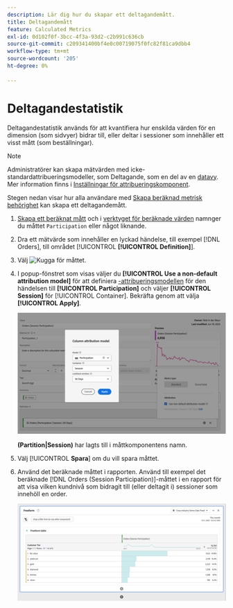 ```yaml
---
description: Lär dig hur du skapar ett deltagandemått.
title: Deltagandemått
feature: Calculated Metrics
exl-id: 0d102f0f-3bcc-4f3a-93d2-c2b991c636cb
source-git-commit: c209341400bf4e0c00719075f0fc82f81ca9dbb4
workflow-type: tm+mt
source-wordcount: '205'
ht-degree: 0%

---
```


# Deltagandestatistik

Deltagandestatistik används för att kvantifiera hur enskilda värden för en dimension (som sidvyer) bidrar till, eller deltar i sessioner som innehåller ett visst mått (som beställningar).

>[!NOTE]
>
>Administratörer kan skapa mätvärden med icke-standardattribueringsmodeller, som Deltagande, som en del av en [datavy](https://experienceleague.adobe.com/sv/docs/analytics-platform/using/cja-dataviews/data-views). Mer information finns i [Inställningar för attribueringskomponent](../../../data-views/component-settings/attribution.md).

Stegen nedan visar hur alla användare med [Skapa beräknad metrisk behörighet](/help/technotes//access-control.md#user-level-access) kan skapa ett deltagandemått.

1. [Skapa ett beräknat mått](cm-workflow.md) och i [verktyget för beräknade värden](cm-build-metrics.md) namnger du måttet `Participation` eller något liknande.
1. Dra ett mätvärde som innehåller en lyckad händelse, till exempel [!DNL Orders], till området [!UICONTROL **[!UICONTROL Definition]**].
1. Välj ![Kugga](https://spectrum.adobe.com/static/icons/workflow_18/Smock_Settings_18_N.svg) för måttet.
1. I popup-fönstret som visas väljer du **[!UICONTROL Use a non-default attribution model]** för att definiera [-attribueringsmodellen](/help/components/calc-metrics/cm-workflow/m-metric-type-alloc.md) för den händelsen till **[!UICONTROL Participation]** och väljer **[!UICONTROL Session]** för [!UICONTROL Container]. Bekräfta genom att välja **[!UICONTROL Apply]**.


   ![Popup-meny för kolumnattribueringsmodell som visar deltagande som vald modell och session för fönstret Sök efter.](assets/participation-setup.png)

   **(Partition|Session)** har lagts till i måttkomponentens namn.



1. Välj [!UICONTROL **Spara**] om du vill spara måttet.
1. Använd det beräknade måttet i rapporten. Använd till exempel det beräknade [!DNL Orders (Session Participation)]-måttet i en rapport för att visa vilken kundnivå som bidragit till (eller deltagit i) sessioner som innehöll en order.

   ![Frihandsregister med kundnivå och beställningar.](assets/participation-pages-customer-tier.png)
